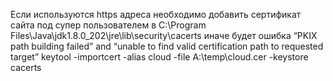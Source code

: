 Если используются https адреса необходимо добавить сертификат сайта под супер пользователем в C:\Program Files\Java\jdk1.8.0_202\jre\lib\security\cacerts иначе будет ошибка “PKIX path building failed” and “unable to find valid certification path to requested target”
keytool -importcert -alias cloud -file A:\temp\cloud.cer -keystore cacerts